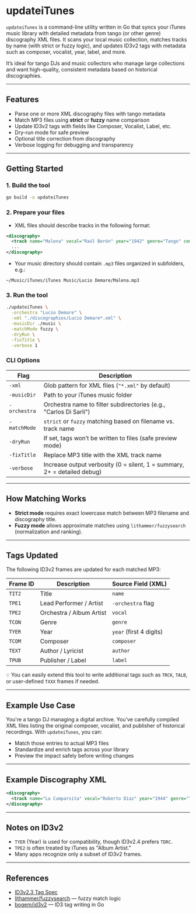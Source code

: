 # updateiTunes

`updateiTunes` is a command-line utility written in Go that syncs your iTunes
music library with detailed metadata from tango (or other genre) discography
XML files. It scans your local music collection, matches tracks by name (with
strict or fuzzy logic), and updates ID3v2 tags with metadata such as composer,
vocalist, year, label, and more.

It’s ideal for tango DJs and music collectors who manage large collections and
want high-quality, consistent metadata based on historical discographies.

---

## Features

* Parse one or more XML discography files with tango metadata
* Match MP3 files using **strict** or **fuzzy** name comparison
* Update ID3v2 tags with fields like Composer, Vocalist, Label, etc.
* Dry-run mode for safe preview
* Optional title correction from discography
* Verbose logging for debugging and transparency

---

## Getting Started

### 1. Build the tool

```sh
go build -o updateiTunes
```

### 2. Prepare your files

* XML files should describe tracks in the following format:

```xml
<discography>
  <track name="Malena" vocal="Raúl Berón" year="1942" genre="Tango" composer="Luciano Demare" author="Homero Manzi" label="RCA Victor"/>
  ...
</discography>
```

* Your music directory should contain `.mp3` files organized in subfolders, e.g.:

```
~/Music/iTunes/iTunes Music/Lucio Demare/Malena.mp3
```

### 3. Run the tool

```sh
./updateiTunes \
  -orchestra "Lucio Demare" \
  -xml "./discographies/Lucio Demare*.xml" \
  -musicDir ./music \
  -matchMode fuzzy \
  -dryRun \
  -fixTitle \
  -verbose 1
```

### CLI Options

| Flag         | Description                                                              |
| ------------ | ------------------------------------------------------------------------ |
| `-xml`       | Glob pattern for XML files (`"*.xml"` by default)                        |
| `-musicDir`  | Path to your iTunes music folder                                         |
| `-orchestra` | Orchestra name to filter subdirectories (e.g., "Carlos Di Sarli")        |
| `-matchMode` | `strict` or `fuzzy` matching based on filename vs. track name            |
| `-dryRun`    | If set, tags won’t be written to files (safe preview mode)               |
| `-fixTitle`  | Replace MP3 title with the XML track name                                |
| `-verbose`   | Increase output verbosity (0 = silent, 1 = summary, 2+ = detailed debug) |

---

## How Matching Works

* **Strict mode** requires exact lowercase match between MP3 filename and discography title.
* **Fuzzy mode** allows approximate matches using `lithammer/fuzzysearch` (normalization and ranking).

---

## Tags Updated

The following ID3v2 frames are updated for each matched MP3:

| Frame ID | Description              | Source Field (XML)      |
| -------- | ------------------------ | ----------------------- |
| `TIT2`   | Title                    | `name`                  |
| `TPE1`   | Lead Performer / Artist  | `-orchestra` flag       |
| `TPE2`   | Orchestra / Album Artist | `vocal`                 |
| `TCON`   | Genre                    | `genre`                 |
| `TYER`   | Year                     | `year` (first 4 digits) |
| `TCOM`   | Composer                 | `composer`              |
| `TEXT`   | Author / Lyricist        | `author`                |
| `TPUB`   | Publisher / Label        | `label`                 |

💡 You can easily extend this tool to write additional tags such as `TRCK`, `TALB`, or user-defined `TXXX` frames if needed.

---

## Example Use Case

You're a tango DJ managing a digital archive. You’ve carefully compiled XML files listing the original composer, vocalist, and publisher of historical recordings. With `updateiTunes`, you can:

* Match those entries to actual MP3 files
* Standardize and enrich tags across your library
* Preview the impact safely before writing changes

---

## Example Discography XML

```xml
<discography>
  <track name="La Cumparsita" vocal="Roberto Díaz" year="1944" genre="Tango" composer="Gerardo Matos Rodríguez" author="Pascual Contursi" label="Odeon"/>
</discography>
```

---

## Notes on ID3v2

* `TYER` (Year) is used for compatibility, though ID3v2.4 prefers `TDRC`.
* `TPE2` is often treated by iTunes as "Album Artist."
* Many apps recognize only a subset of ID3v2 frames.

---

## References

* [ID3v2.3 Tag Spec](https://id3.org/id3v2.3.0)
* [lithammer/fuzzysearch](https://github.com/lithammer/fuzzysearch) — fuzzy match logic
* [bogem/id3v2](https://github.com/bogem/id3v2) — ID3 tag writing in Go
